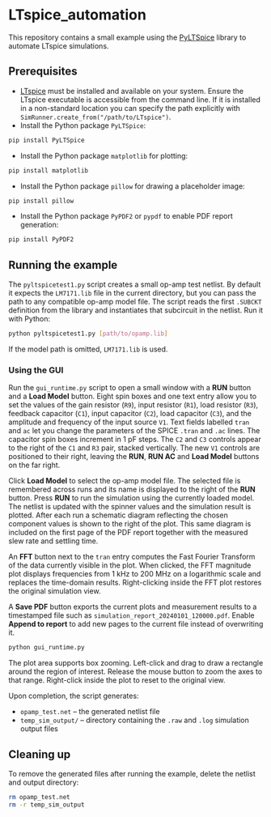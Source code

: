 # LTspice_automation

This repository contains a small example using the [PyLTSpice](https://pypi.org/project/PyLTSpice/) library to automate LTspice simulations.

## Prerequisites

- [LTspice](https://www.analog.com/en/design-center/design-tools-and-calculators/ltspice-simulator.html) must be installed and available on your system.
  Ensure the LTspice executable is accessible from the command line. If it is
  installed in a non-standard location you can specify the path explicitly with
  `SimRunner.create_from("/path/to/LTspice")`.
- Install the Python package `PyLTSpice`:

```bash
pip install PyLTSpice
```
- Install the Python package `matplotlib` for plotting:

```bash
pip install matplotlib
```
- Install the Python package `pillow` for drawing a placeholder image:

```bash
pip install pillow
```
- Install the Python package `PyPDF2` or `pypdf` to enable PDF report
  generation:

```bash
pip install PyPDF2
```


## Running the example

The `pyltspicetest1.py` script creates a small op-amp test netlist. By default
it expects the `LM7171.lib` file in the current directory, but you can pass the
path to any compatible op-amp model file. The script reads the first `.SUBCKT`
definition from the library and instantiates that subcircuit in the netlist.
Run it with Python:

```bash
python pyltspicetest1.py [path/to/opamp.lib]
```
If the model path is omitted, `LM7171.lib` is used.

### Using the GUI

Run the `gui_runtime.py` script to open a small window with a **RUN** button
and a **Load Model** button. Eight spin boxes and one text entry allow you to set the values of the
gain resistor (`R9`), input resistor (`R1`), load resistor (`R3`), feedback
capacitor (`C1`), input capacitor (`C2`), load capacitor (`C3`), and the
amplitude and frequency of the input source `V1`. Text fields labelled
`tran` and `ac` let you change the parameters of the SPICE `.tran` and `.ac` lines. The capacitor spin boxes
increment in 1&nbsp;pF steps. The `C2` and `C3` controls appear to the right of
the `C1` and `R3` pair, stacked vertically. The new `V1` controls are positioned
to their right, leaving the **RUN**, **RUN AC** and **Load Model** buttons on the far right.

Click **Load Model** to select the op-amp model file. The selected file is
remembered across runs and its name is displayed to the right of the **RUN**
button. Press **RUN** to run the simulation using the currently loaded model.
The netlist is updated with the spinner values and the simulation result is
plotted. After each run a schematic diagram reflecting the chosen component
values is shown to the right of the plot. This same diagram is included on the
first page of the PDF report together with the measured slew rate and settling
time.

An **FFT** button next to the `tran` entry computes the Fast Fourier Transform of
the data currently visible in the plot. When clicked, the FFT magnitude plot
displays frequencies from 1&nbsp;kHz to 200&nbsp;MHz on a logarithmic scale and
replaces the time-domain results. Right-clicking inside the FFT plot restores
the original simulation view.

A **Save PDF** button exports the current plots and measurement results to a
timestamped file such as `simulation_report_20240101_120000.pdf`. Enable
**Append to report** to add new pages to the current file instead of overwriting
it.

```bash
python gui_runtime.py
```

The plot area supports box zooming.  Left-click and drag to draw a rectangle
around the region of interest.  Release the mouse button to zoom the axes to
that range.  Right-click inside the plot to reset to the original view.

Upon completion, the script generates:

- `opamp_test.net` – the generated netlist file
- `temp_sim_output/` – directory containing the `.raw` and `.log` simulation output files

## Cleaning up

To remove the generated files after running the example, delete the netlist and output directory:

```bash
rm opamp_test.net
rm -r temp_sim_output
```
